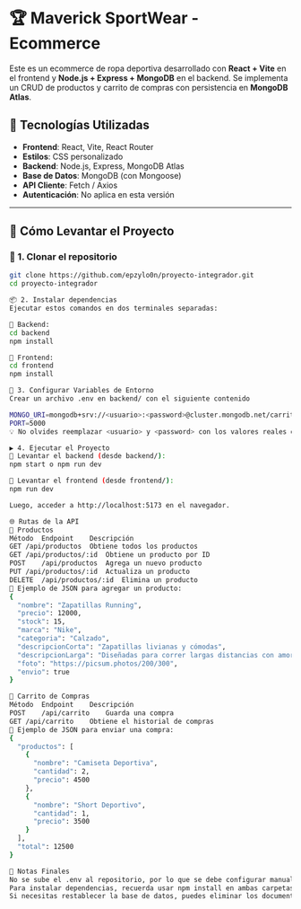 # 🏆 Maverick SportWear - Ecommerce

Este es un ecommerce de ropa deportiva desarrollado con **React + Vite** en el frontend y **Node.js + Express + MongoDB** en el backend. Se implementa un CRUD de productos y carrito de compras con persistencia en **MongoDB Atlas**.

## 📌 Tecnologías Utilizadas
- **Frontend**: React, Vite, React Router
- **Estilos**: CSS personalizado
- **Backend**: Node.js, Express, MongoDB Atlas
- **Base de Datos**: MongoDB (con Mongoose)
- **API Cliente**: Fetch / Axios
- **Autenticación**: No aplica en esta versión

---

## 🚀 Cómo Levantar el Proyecto

### 🔧 1. Clonar el repositorio
```sh
git clone https://github.com/epzylo0n/proyecto-integrador.git
cd proyecto-integrador

📦 2. Instalar dependencias
Ejecutar estos comandos en dos terminales separadas:

🔹 Backend:
cd backend
npm install

🔹 Frontend:
cd frontend
npm install

🔑 3. Configurar Variables de Entorno
Crear un archivo .env en backend/ con el siguiente contenido

MONGO_URI=mongodb+srv://<usuario>:<password>@cluster.mongodb.net/carrito
PORT=5000
💡 No olvides reemplazar <usuario> y <password> con los valores reales de MongoDB Atlas.

▶ 4. Ejecutar el Proyecto
🔹 Levantar el backend (desde backend/):
npm start o npm run dev

🔹 Levantar el frontend (desde frontend/):
npm run dev

Luego, acceder a http://localhost:5173 en el navegador.

🌐 Rutas de la API
📌 Productos
Método	Endpoint	Descripción
GET	/api/productos	Obtiene todos los productos
GET	/api/productos/:id	Obtiene un producto por ID
POST	/api/productos	Agrega un nuevo producto
PUT	/api/productos/:id	Actualiza un producto
DELETE	/api/productos/:id	Elimina un producto
🔹 Ejemplo de JSON para agregar un producto:
{
  "nombre": "Zapatillas Running",
  "precio": 12000,
  "stock": 15,
  "marca": "Nike",
  "categoria": "Calzado",
  "descripcionCorta": "Zapatillas livianas y cómodas",
  "descripcionLarga": "Diseñadas para correr largas distancias con amortiguación avanzada",
  "foto": "https://picsum.photos/200/300",
  "envio": true
}

🛒 Carrito de Compras
Método	Endpoint	Descripción
POST	/api/carrito	Guarda una compra
GET	/api/carrito	Obtiene el historial de compras
🔹 Ejemplo de JSON para enviar una compra:
{
  "productos": [
    {
      "nombre": "Camiseta Deportiva",
      "cantidad": 2,
      "precio": 4500
    },
    {
      "nombre": "Short Deportivo",
      "cantidad": 1,
      "precio": 3500
    }
  ],
  "total": 12500
}

📄 Notas Finales
No se sube el .env al repositorio, por lo que se debe configurar manualmente.
Para instalar dependencias, recuerda usar npm install en ambas carpetas (frontend/ y backend/).
Si necesitas restablecer la base de datos, puedes eliminar los documentos manualmente desde MongoDB Atlas.
